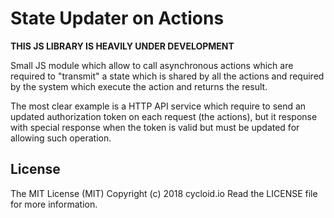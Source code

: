 # State Updater on Actions

**THIS JS LIBRARY IS HEAVILY UNDER DEVELOPMENT**

Small JS module which allow to call asynchronous actions which are required to "transmit" a state which is shared by all the actions and required by the system which execute the action and returns the result.

The most clear example is a HTTP API service which require to send an updated authorization token on each request (the actions), but it response with special response when the token is valid but must be updated for allowing such operation.

## License

The MIT License (MIT)
Copyright (c) 2018 cycloid.io
Read the LICENSE file for more information.


